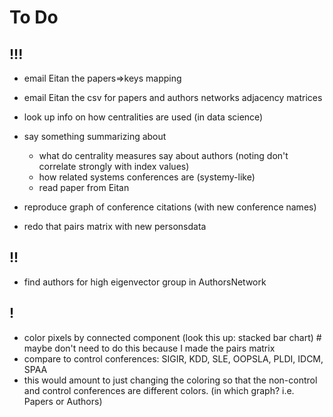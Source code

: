 # To Do

## !!!

- email Eitan the papers=>keys mapping
- email Eitan the csv for papers and authors networks adjacency matrices

- look up info on how centralities are used (in data science)

- say something summarizing about
  - what do centrality measures say about authors (noting don't correlate strongly with index values)
  - how related systems conferences are (systemy-like)
  - read paper from Eitan

- reproduce graph of conference citations (with new conference names)

- redo that pairs matrix with new personsdata

## !!


- find authors for high eigenvector group in AuthorsNetwork

## !

- color pixels by connected component (look this up: stacked bar chart) # maybe don't need to do this because I made the pairs matrix
- compare to control conferences: SIGIR, KDD, SLE, OOPSLA, PLDI, IDCM, SPAA
- this would amount to just changing the coloring so that the non-control and control conferences are different colors. (in which graph? i.e. Papers or Authors)
